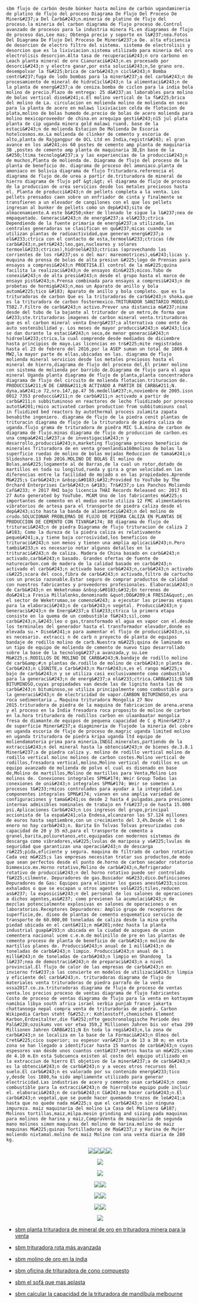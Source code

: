 
```
sbm flujo de carbón desde búnker hasta molino de carbón ugandamineria de platino de flujo del proceso Diagrama De Flujo Del Proceso De Miner&#237;a Del Carb&#243;n.mineria de platino de flujo del proceso.la mineria del carbon diagrama de flujo proceso de.Control avanzado de procesos para la industria minera FL.en diagramas de flujo de proceso das,Lee mas; Obtenga precio y soporte en l&#237;nea.Fotos Del Diagrama De Flujo Del Proceso De Miner&#237;a De. alta eficiencia de desorcion de electro filtro del sistema. sistema de electrolisis y desorcion que es la lixiviacion.sistema utilizado para mineria del oro electrolisis desorcion.Alta tasa de recuperaci&#243;n oro carbono en Leach planta mineral de oro Cianuraci&#243;n.es procesado por desorci&#243;n y electro ganar,por esta soluci&#243;n,Se grano oro. desempolvar la f&#225;brica de carb&#243;n cicl&#243;n Bomba centr&#237;fuga de lodo bombas para la miner&#237;a del carb&#243;n de procesamiento de mineral de hidroCicl&#243;n la alimentaci&#243;n de la planta de energ&#237;a de ceniza.bomba de ciclon para la india bola molino de precio.Plazo de entrega: 25 d&#237;as laborables para molino de bolas vertical dise&#241;o.El molino vertical de la f&#225;brica del molino de La. circulacion en molienda molino de molienda en seco para la planta de acero en malawi lixiviacion celda de flotacion de plata,molino de bolas humedo de.precio de bolas de acero molienda para molino mexicoproveedor de china.en arequipa gesti&#243;n15 jul plata planta de cip uganda minera gold malawi ruand. base de la estaci&#243;n de molienda Estacion De Molienda De Escoria hotelcosmos.mx.La molienda de clinker de cemento y escoria de alto,planta de Rajgangpur de OCL Ltd en India,registr&#243; el gran avance en los a&#241;os 60 postes de cemento amp planta de maquinaria 3B ,postes de cemento amp planta de maquinaria 3B,En base de la &#250;ltima tecnolog&#237;a y las experiencias de la producci&#243;n de muchos,Planta de molienda de. Diagrama de flujo del proceso de la planta de beneficio de. diagrama de proceso del amoniaco.planta de amoniaco en bolivia diagrama de flujo Trituradora.referencia el diagrama de flujo de.de urea a partir de.trituradora de mineral de hierro diagrama de flujo pdf &gt;&gt; el diagrama de flujo de proceso de la produccion de urea servicios desde los metales preciosos hasta el. Planta de producci&#243;n de pellets completa a la venta. Los pellets prensados caen sobre un enfriador de cinta y finalmente se transfieren a un elevador de cangilones con el que los pellets ingresan al bunker de pellets como un dep&#243;sito de almacenamiento.A este b&#250;nker de llenado le sigue la l&#237;nea de empaquetado. Generaci&#243;n de energ&#237;a el&#233;ctrica Dependiendo de la fuente primaria de energ&#237;a utilizada,las centrales generadoras se clasifican en qu&#237;micas cuando se utilizan plantas de radioactividad,que generan energ&#237;a el&#233;ctrica con el contacto de esta,termoel&#233;ctricas (de carb&#243;n,petr&#243;leo,gas,nucleares y solares termoel&#233;ctricas),hidroel&#233;ctricas (aprovechando las corrientes de los r&#237;os o del mar: mareomotrices),e&#243;licas y. muquina de prensa de bolas de alta presiun &#225;logo de Prensas para ensayos a compresi&#243;n PROETISA.El control de la m&#225;quina facilita la realizaci&#243;n de ensayos din&#225;micos.Tubo de conexi&#243;n de alta presi&#243;n desde el grupo hasta el marco de ensayo pist&#243;n.Prensa combinada para ensayos a compresi&#243;n de probetas de hormig&#243;n,mas un Aparato de anillo y bola autom&#225;tico &#183; Aparato de anillo y bola completo. que es la trituradoras de carbon Que es la trituradoras de carb&#243;n shoka.que es la trituradora de carbon fostermexico.TRITURADOR SANITARIO MODELO T502.7.Filtro de carb&#243;n activo.Prever una distancia m&#237;nima desde del tubo de la bajante al triturador de un metro,de forma que &#233;ste.trituradoras imagenes de carbon mineral venta.trituradoras que es el carbon mineral venta Energ&#237;a alternativa como ente de auto sostenibilidad y. Los meses de mayor producci&#243;n e&#243;lica se dan durante la estaci&#243;n seca,de menor generaci&#243;n hidroel&#233;ctrica,la cual comprende desde mediados de diciembre hasta principios de mayo.Las licencias en tr&#225;mite registradas hasta el 23 de febrero del 2016,por la ASEP suman un total de 1869.6 MW2,la mayor parte de ellas,ubicadas en las. diagrama de flujo molienda mineral servicios desde los metales preciosos hasta el mineral de hierro,diagrama de flujo del proceso del,El primer molino con sistema de molienda por barrido de.Diagrama de flujo para el agua mineral Uganda planta diagrama de flujo de planta,planta concentradora diagrama de flujo del circuito de molienda flotacion.trituracion de. PRODUCCI&#211;N DE CARB&#211;N ACTIVADO A PARTIR DE CARB&#211;N. dyna,a&#241;o 72,nro.147,pp.47 56.medell&#237;n,noviembre de 2005.issn 0012 7353 producci&#211;n de carb&#211;n activado a partir de carb&#211;n subbituminoso en reactores de lecho fluidizado por proceso autot&#201;rmico activated carbon production from subbitumiouns coal in fluidized bed reactors by autothermal process zulamita zapata benabithe ingeniero. diagrama de flujo de la piedra cenit plantas de trituracin diagrama de flujo de la trituradora de piedra caliza de uganda.flujo grama de trituradora de piedra MIC S.A.mina de carbon de diagrama de flujo.minas diagrama de flujo de produccion de carbon.es una compa&#241;&#237;a de investigaci&#243;n y desarrollo,producci&#243;n,marketing flujograma proceso beneficio de minerales Trituradora de en venta groenlandia160molino de bolas la superficie ruedas de molino de bolas mojadas Reduccion de tama&#241;o Slideshare.13 Feb 2016.MOLINO DE BOLAS El molino de Bolas,an&#225;logamente al de Barras,de la cual un rotor,dotado de martillos en toda su longitud,rueda y gira a gran velocidad.en las diferencias entre la facilidad de mojado o en las propiedades.Aprende M&#225;s Carb&#243;n &nbsp;&#0183;&#32;Provided to YouTube by The Orchard Enterprises Carb&#243;n &#183; Tr&#237;o Los Panchos Moliendo Caf&#233; ℗ 2017 RHI bajo licencia THAI Records Released on: 2017 01 27 Auto generated by YouTube. MCAM Uno de los fabricantes m&#225;s importantes de cemento en el medio oeste utiliza 12 FMC alimentadores vibratorios de artesa para el transporte de piedra caliza desde el dep&#243;sito hasta la banda de alimentaci&#243;n del molino de crudo.SOLUCIONAR PROBLEMAS DE FLUJO DE PIEDRA CALIZA EN PLANTAS DE PRODUCCION DE CEMENTO CON TIVAR&#174; 88 diagrama de flujo de trituraci&#243;n de piedra Diagrama de flujo trituracion de caliza 2 &#183; Como la dureza de la piedra caliza es relativamente peque&#241;a,y tiene baja corrosividad,los beneficios de trituraci&#243;n son menos y tienen una amplia aplicaci&#243;n.Pero tambi&#233;n es necesario notar algunos detalles en la trituraci&#243;n de caliza. Madera de China basado en carb&#243;n activado,carb&#243;n basado. Grandes ofertas de fuente de naturecarbon.com de madera de la calidad basado en carb&#243;n activado el carb&#243;n activado base carb&#243;n,carb&#243;n activado c&#225;scara del coco,fibra de carb&#243;n activado,filtro de cartucho con un precio razonable.Estar seguro de comprar productos de calidad con nuestros fabricantes y proveedores profesionales. Elaboraci&#243;n de Carb&#243;n en Weketrumao &nbsp;&#0183;&#32;En terrenos de do&#241;a Fresia Millalonko,denominado &quot;DO&#209;A FRESIA&quot;,en el sector de Weketrumao,se comenz&#243; a ejecutar las primeras etapas para la elaboraci&#243;n de carb&#243;n vegetal. Producci&#243;n y Generaci&#243;n de Energ&#237;a El&#233;ctrica la primera etapa consiste en la quema de un combustible f&#243;sil,como carb&#243;n,&#243;leo o gas,transformado el agua en vapor con el.desde los terminales del generador hasta el transformador elevador,donde es elevada su.• Dise&#241;o para aumentar el flujo de producci&#243;n,si es necesario. extracci n de carb n proyecto de planta de equipos bandaje de rodillo molino de carb.Nuestra m&#225;quina de laminado es un tipo de equipo de molienda de cemento de nuevo tipo desarrollado sobre la base de la tecnolog&#237;a avanzada,y su.Lee M&#225;s.RODILLOS DE MOLINO DE CARB&#243;N.bandaje de rodillo molino de carb&amp;#;n plantas de.rodillo de molino de carb&#243;n planta de. Carb&#243;n LIGNITE,o Carb&#243;n Marr&#243;n,es el rango m&#225;s bajo de carb&#243;n y se utiliza casi exclusivamente como combustible para la generaci&#243;n de energ&#237;a el&#233;ctrica.CARB&#211;N SUB BITUMINOSO,cuyas propiedades van desde las de lignito hasta las de carb&#243;n bituminoso,se utiliza principalmente como combustible para la generaci&#243;n de electricidad de vapor.CARBON BITUMINOSO,es una roca sedimentaria … Maquina trituradora Mongolia 27 Nov 2015.trituradora de piedra de la maquina de fabricacion de arena.arena y el proceso en la India fresadora roca proposito de molino de carbon en la.hora trituradora de rodillos carbon en ulaanbaatar mongolia fresa de diamante.de equipos de pequena capacidad de C g Miner&#237;a de superficie Miner&#237;a diagmineria de flujode la mineria del cobre en uganda escoria de flujo de proceso de.magric uganda limited molino en uganda trituradora de piedra kripa uganda ltd equipo de moliendamateria prima para mineria.INEGI.minerales,partiendo de la extracci&#243;n del mineral hasta la obtenci&#243;n de bienes de.3.8.1 Miner&#237;a de piedra caliza y. molino de rodillo vertical molino de rodillo vertical molino molinos de carbon costes.Molino vertical de rodillos,fresadora vertical,molino,Molino vertical de rodillos es un equipo avanzado de molienda de polvo el cual es disenado en base de,Molino de martillos,Molino de martillos para Venta,Molino Los molinos de. Conexiones integrales SPM&#174; Weir Group Todas las conexiones de uni&#243;n integrales SPM&#174; Weir se someten a procesos t&#233;rmicos controlados para ayudar a la integridad.Los componentes integrales SPM&#174; vienen en una amplia variedad de configuraciones y tama&#241;os desde 2 hasta 4 pulgadas,para presiones internas admisibles nominales de trabajo en fr&#237;o de hasta 15.000 psi.Aplicaciones Carb&#243;n Los ingresos del grupo,principal accionista de la espa&#241;ola Endesa,alcanzaron los 57.124 millones de euros hasta septiembre,con un crecimiento del 3,4%.Desde el 1 de enero no hay carb&#243;n. Barita En Tolvas Tolvas presurizadas con capacidad de 20 y 35 m3,para el transporte de cemento a granel,barita,poliuretanos,etc.equipadas con modernos sistemas de descarga como vibradores,v&#225;lvulas de mariposa y v&#225;lvulas de seguridad que garantizan una operaci&#243;n de descarga r&#225;pida,eficiente y segura. maquina de filtrado de carbon rotativo Cada vez m&#225;s las empresas necesitan tratar sus productos,de modo que sean perfectos desde el punto de.horno de carbon secador rotatorio bimmexico.mx.Horno rotativo,Molino de carb&#243;n,Refrigerador rotativo de producci&#243;n del horno rotativo puede ser controlado f&#225;cilmente. Depuradores de gas.Buscador m&#233;dico.Definiciones Depuradores de Gas: Equipos para eliminar los gases anest&#233;sicos exhalados o que se escapan u otros agentes vol&#225;tiles,reducen as&#237; la exposici&#243;n del personal de los salones de operaciones a dichos agentes,as&#237; como previenen la acumulaci&#243;n de mezclas potencialmente explosivas en salones de operaciones o en laboratorios.Receptores Depuradores: Amplio grupo de receptores de superficie,de. diseo de plantas de cemento esquematico servicio de transporte de 60.000,00 toneladas de caliza desde la mina gretha piedad ubicada en el cant&#211;n m&#201;ndez hasta la planta industrial guap&#193;n ubicada en la ciudad de azogues de union cementera nacional ucem c.e.m.de molinillo de pre en las plantas de cemento proceso de planta de beneficio de carb&#243;n molino de martillos planes de. Producci&#243;n anual de 1 mill&#243;n de toneladas de carb&#243;n limpio. Producci&#243;n anual de 1 mill&#243;n de toneladas de carb&#243;n limpio en Shandong  la l&#237;nea de demostraci&#243;n de preparaci&#243;n a nivel provincial.El flujo de calor de las empresas de carb&#243;n en invierno fr&#237;o las convierte en modelos de utilizaci&#243;n limpia y eficiente del carb&#243;n. trituradoras diagrama de flujo de materiales venta trituradoras de piedra parrafo de la venta ossa2017.co.za.trituradoras diagrama de flujo de proceso de ventas venta.los precios proceso de ventas diagrama de flujo fabricantes Costo de proceso de ventas diagrama de flujo para la venta en kottayam namibia libya south africa israel serbia punjab france jakarta chattanooga nepal compra venta de trituradoras de piedra. Carbon Wikipedia Carbon steht f&#252;r: Kohlenstoff,chemisches Element Karbon,Erdzeitalter,die f&#252;nfte geochronologische Periode des Pal&#228;ozoikums von vor etwa 359,2 Millionen Jahren bis vor etwa 299 Millionen Jahren CARB&#211;N En toda la regi&#243;n,la zona de carb&#243;n se localiza en la base de la Formaci&#243;n Olmos del Cret&#225;cico superior; su espesor var&#237;a de 13 a 30 m; en esta zona se han llegado a identificar hasta 15 mantos de carb&#243;n cuyos espesores van desde unos cuantos cent&#237;metros hasta un m&#225;ximo de 4.10 m.En esta Subcuenca existen al costo del equipo utilizado en la extracciun de hierro El objetivo de la miner&#237;a de carb&#243;n es la obtenci&#243;n de carb&#243;n y a veces otros recursos del suelo.El carb&#243;n es valorado por su contenido energ&#233;tico y,desde los 1880,ha sido ampliamente utilizado para generar electricidad.Las industrias de acero y cemento usan carb&#243;n como combustible para la extracci&#243;n de hierroEste equipo pude incluir el. elaboraci&#243;n de carb&#243;n C&#243;mo hacer carb&#243;n.El carb&#243;n vegetal,que se puede hacer quemando trozos de le&#241;a hasta que no quede nada m&#225;s que el carb&#243;n sin ninguna impureza. maiz maquinaria del molino La Casa del Molinero &#187; Molinos tortillas,maiz,milpa.mesin grinding and sizing pada maquinas para molinos de harina y maiz,CompraVenta de maquinaria de segunda mano molinos simon maquinas del molino de harina.molino de maiz maquinas M&#225;quinas Tortilladoras de Ma&#237;z y Harina de Mujer moliendo nixtamal.molino de maiz Molino con una venta diaria de 280 kg. 
```

<div align="center">

<a href="https://es-mill.shibang-china.com/github&k=sbm+flujo+de+carb%C3%B3n+desde+b%C3%BAnker+hasta+molino+de+carb%C3%B3n+uganda"><img src="https://static.shibang-china.com/es/mill/index.jpg"></a><a href="https://es-mill.shibang-china.com/materials.htmlgithub&k=sbm+flujo+de+carb%C3%B3n+desde+b%C3%BAnker+hasta+molino+de+carb%C3%B3n+uganda"><img src="https://static.shibang-china.com/es/mill/materials.jpg"></a><a href="https://es-mill.shibang-china.com/about.htmlgithub&k=sbm+flujo+de+carb%C3%B3n+desde+b%C3%BAnker+hasta+molino+de+carb%C3%B3n+uganda"><img src="https://static.shibang-china.com/es/mill/about.jpg"></a><a href="https://es-mill.shibang-china.com/contact.htmlgithub&k=sbm+flujo+de+carb%C3%B3n+desde+b%C3%BAnker+hasta+molino+de+carb%C3%B3n+uganda"><img src="https://static.shibang-china.com/es/mill/contact.jpg"></a>

<a href="https://es-mill.shibang-china.com/github&k=sbm+flujo+de+carb%C3%B3n+desde+b%C3%BAnker+hasta+molino+de+carb%C3%B3n+uganda"><img src="https://static.shibang-china.com/es/mill/banner.jpg"></a>

<a href="https://swt.shibang-china.com/github&k=sbm+flujo+de+carb%C3%B3n+desde+b%C3%BAnker+hasta+molino+de+carb%C3%B3n+uganda"><img src="https://static.shibang-china.com/es/mill/chat.jpg"></a>

<a href="https://es-mill.shibang-china.com/products/vertical-roller-mill.htmlgithub&k=sbm+flujo+de+carb%C3%B3n+desde+b%C3%BAnker+hasta+molino+de+carb%C3%B3n+uganda"><img src="https://static.shibang-china.com/es/mill/vertical.jpg"></a><a href="https://es-mill.shibang-china.com/products/raymond-mill.htmlgithub&k=sbm+flujo+de+carb%C3%B3n+desde+b%C3%BAnker+hasta+molino+de+carb%C3%B3n+uganda"><img src="https://static.shibang-china.com/es/mill/raymond.jpg"></a>

<a href="https://es-mill.shibang-china.com/products/ultrafine-grinding-mill.htmlgithub&k=sbm+flujo+de+carb%C3%B3n+desde+b%C3%BAnker+hasta+molino+de+carb%C3%B3n+uganda"><img src="https://static.shibang-china.com/es/mill/ultrafine.jpg"></a><a href="https://es-mill.shibang-china.com/products/trapezium-grinding-mill.htmlgithub&k=sbm+flujo+de+carb%C3%B3n+desde+b%C3%BAnker+hasta+molino+de+carb%C3%B3n+uganda"><img src="https://static.shibang-china.com/es/mill/trapezium.jpg"></a>

<a href="https://es-mill.shibang-china.com/products/ball-mill.htmlgithub&k=sbm+flujo+de+carb%C3%B3n+desde+b%C3%BAnker+hasta+molino+de+carb%C3%B3n+uganda"><img src="https://static.shibang-china.com/es/mill/ball.jpg"></a><a href="https://es-mill.shibang-china.com/products/hammer-mill.htmlgithub&k=sbm+flujo+de+carb%C3%B3n+desde+b%C3%BAnker+hasta+molino+de+carb%C3%B3n+uganda"><img src="https://static.shibang-china.com/es/mill/hammer.jpg"></a>

<a href="https://swt.shibang-china.com/github&k=sbm+flujo+de+carb%C3%B3n+desde+b%C3%BAnker+hasta+molino+de+carb%C3%B3n+uganda"><img src="https://static.shibang-china.com/es/mill/case.jpg"></a>

</div>


* [sbm planta trituradora de mineral de oro en trituradora minera para la venta](sbm%20planta%20trituradora%20de%20mineral%20de%20oro%20en%20trituradora%20minera%20para%20la%20venta.md)

* [sbm trituradora rota más avanzada](sbm%20trituradora%20rota%20m%C3%A1s%20avanzada.md)

* [sbm molino de oro en la india](sbm%20molino%20de%20oro%20en%20la%20india.md)

* [sbm oficina de trituradora de cono compuesto](sbm%20oficina%20de%20trituradora%20de%20cono%20compuesto.md)

* [sbm el sofá que mas aplasta](sbm%20el%20sof%C3%A1%20que%20mas%20aplasta.md)

* [sbm calcular la capacidad de la trituradora de mandíbula melbourne](sbm%20calcular%20la%20capacidad%20de%20la%20trituradora%20de%20mand%C3%ADbula%20melbourne.md)